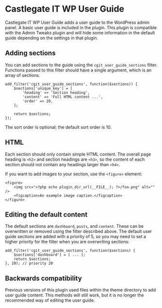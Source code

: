 # Castlegate IT WP User Guide #

Castlegate IT WP User Guide adds a user guide to the WordPress admin panel. A basic user guide is included in the plugin. This plugin is compatible with the Admin Tweaks plugin and will hide some information in the default guide depending on the settings in that plugin.

## Adding sections ##

You can add sections to the guide using the `cgit_user_guide_sections` filter. Functions passed to this filter should have a single argument, which is an array of sections.

    add_filter('cgit_user_guide_sections', function($sections)) {
        $sections['unique_key'] = [
            'heading' => 'Section heading',
            'content' => 'Full HTML content ...',
            'order' => 20,
        ];

        return $sections;
    });

The sort order is optional; the default sort order is 10.

## HTML ##

Each section should only contain simple HTML content. The overall page heading is `<h2>` and section headings are `<h3>`, so the content of each section should not contain any headings larger than `<h4>`.

If you want to add images to your section, use the `<figure>` element:

    <figure>
        <img src="<?php echo plugin_dir_url(__FILE__); ?>/foo.png" alt="" />
        <figcaption>An example image caption.</figcaption>
    </figure>

## Editing the default content ##

The default sections are `dashboard`, `posts`, and `content`. These can be overwritten or removed using the filter described above. The default user guide sections are added with a priority of 5, so you may need to set a higher priority for the filter when you are overwriting sections:

    add_filter('cgit_user_guide_sections', function($sections) {
        $sections['dashboard'] = [ ... ];
        return $sections;
    }, 20); // priority 20

## Backwards compatibility ##

Previous versions of this plugin used files within the theme directory to add user guide content. This methods will still work, but it is no longer the recommended way of editing the user guide.
